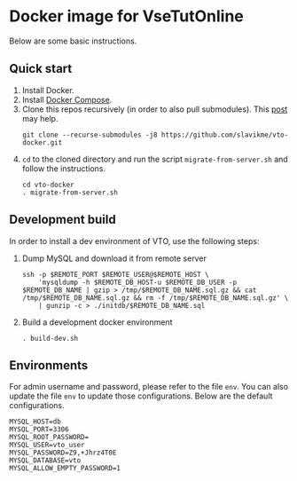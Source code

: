 # Docker image for VseTutOnline

Below are some basic instructions.

## Quick start
1. Install Docker.
2. Install [Docker Compose](https://docs.docker.com/compose/).
3. Clone this repos recursively (in order to also pull submodules). This [post](https://stackoverflow.com/a/4438292/1291121) may help.
   ```shell
   git clone --recurse-submodules -j8 https://github.com/slavikme/vto-docker.git
   ```
4. `cd` to the cloned directory and run the script `migrate-from-server.sh` and follow the instructions.
   ```shell
   cd vto-docker
   . migrate-from-server.sh
   ```

## Development build
In order to install a dev environment of VTO, use the following steps:
1. Dump MySQL and download it from remote server
   ```shell
   ssh -p $REMOTE_PORT $REMOTE_USER@$REMOTE_HOST \
       'mysqldump -h $REMOTE_DB_HOST-u $REMOTE_DB_USER -p $REMOTE_DB_NAME | gzip > /tmp/$REMOTE_DB_NAME.sql.gz && cat /tmp/$REMOTE_DB_NAME.sql.gz && rm -f /tmp/$REMOTE_DB_NAME.sql.gz' \
       | gunzip -c > ./initdb/$REMOTE_DB_NAME.sql 
   ```
2. Build a development docker environment
   ```shell
   . build-dev.sh
   ```
## Environments

For admin username and password, please refer to the file `env`. You can also update the file `env` to update those configurations. Below are the default configurations.

~~~
MYSQL_HOST=db
MYSQL_PORT=3306
MYSQL_ROOT_PASSWORD=
MYSQL_USER=vto_user
MYSQL_PASSWORD=Z9,+Jhrz4T0E
MYSQL_DATABASE=vto
MYSQL_ALLOW_EMPTY_PASSWORD=1
~~~